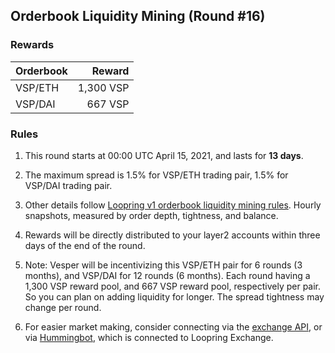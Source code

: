 ## Orderbook Liquidity Mining (Round #16)


### Rewards

| **Orderbook** | **Reward** |
| :--- | ---: |
| VSP/ETH | 1,300 VSP|
| VSP/DAI | 667 VSP|

### Rules

1) This round starts at 00:00 UTC April 15, 2021, and lasts for **13 days**.

2) The maximum spread is 1.5% for VSP/ETH trading pair, 1.5% for VSP/DAI trading pair.

3) Other details follow [Loopring v1 orderbook liquidity mining rules](https://medium.com/loopring-protocol/loopring-exchange-liquidity-mining-competition-748917b277e6). Hourly snapshots, measured by order depth, tightness, and balance.

4) Rewards will be directly distributed to your layer2 accounts within three days of the end of the round.

5) Note: Vesper will be incentivizing this VSP/ETH pair for 6 rounds (3 months), and VSP/DAI for 12 rounds (6 months). Each round having a 1,300 VSP reward pool, and 667 VSP reward pool, respectively per pair. So you can plan on adding liquidity for longer. The spread tightness may change per round.

6) For easier market making, consider connecting via the [exchange API](https://docs.loopring.io/en/), or via [Hummingbot](https://docs.hummingbot.io/exchange-connectors/loopring/), which is connected to Loopring Exchange.

